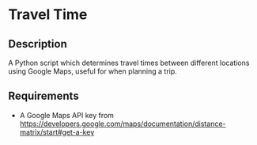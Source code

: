 Travel Time
========

## Description
 
 A Python script which determines travel times between different locations using Google Maps, useful for when planning a trip.

## Requirements
 
 * A Google Maps API key from https://developers.google.com/maps/documentation/distance-matrix/start#get-a-key
